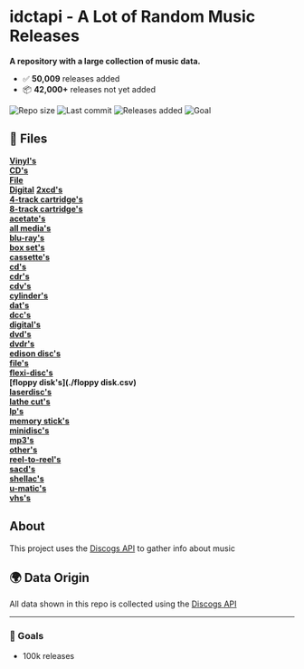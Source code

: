 # idctapi - A Lot of Random Music Releases

**A repository with a large collection of music data.**

- ✅ **50,009** releases added  
- 📦 **42,000+** releases not yet added

![Repo size](https://img.shields.io/github/repo-size/FacePafes/idctapi)
![Last commit](https://img.shields.io/github/last-commit/FacePafes/idctapi)
![Releases added](https://img.shields.io/badge/releases-50009-green)
![Goal](https://img.shields.io/badge/goal-100k-blue)

## 📂 Files

**[Vinyl's](./vinyl.csv)**  
**[CD's](./cd.csv)**  
**[File](./file.csv)**  
**[Digital](./digital.csv)**
**[2xcd's](./2xcd.csv)**  
**[4-track cartridge's](./4-track%20cartridge.csv)**  
**[8-track cartridge's](./8-track%20cartridge.csv)**  
**[acetate's](./acetate.csv)**  
**[all media's](./all%20media.csv)**  
**[blu-ray's](./blu-ray.csv)**  
**[box set's](./box%20set.csv)**  
**[cassette's](./cassette.csv)**  
**[cd's](./cd.csv)**  
**[cdr's](./cdr.csv)**  
**[cdv's](./cdv.csv)**  
**[cylinder's](./cylinder.csv)**  
**[dat's](./dat.csv)**  
**[dcc's](./dcc.csv)**  
**[digital's](./digital.csv)**  
**[dvd's](./dvd.csv)**  
**[dvdr's](./dvdr.csv)**  
**[edison disc's](./edison%20disc.csv)**  
**[file's](./file.csv)**  
**[flexi-disc's](./flexi-disc.csv)**  
**[floppy disk's](./floppy disk.csv)**  
**[laserdisc's](./laserdisc.csv)**  
**[lathe cut's](./lathe%20cut.csv)**  
**[lp's](./lp.csv)**  
**[memory stick's](./memory%20stick.csv)**  
**[minidisc's](./minidisc.csv)**  
**[mp3's](./mp3.csv)**  
**[other's](./other.csv)**  
**[reel-to-reel's](./reel-to-reel.csv)**  
**[sacd's](./sacd.csv)**  
**[shellac's](./shellac.csv)**  
**[u-matic's](./u-matic.csv)**  
**[vhs's](./vhs.csv)**  


## About

This project uses the [Discogs API](https://www.discogs.com/developers/) to gather info about music

## 🌍 Data Origin

All data shown in this repo is collected using the [Discogs API](https://www.discogs.com/developers/)

---

### 🎯 Goals

- 100k releases